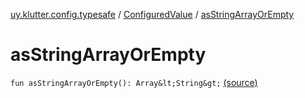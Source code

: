 [uy.klutter.config.typesafe](../index.md) / [ConfiguredValue](index.md) / [asStringArrayOrEmpty](.)


# asStringArrayOrEmpty
`fun asStringArrayOrEmpty(): Array&lt;String&gt;` [(source)](https://github.com/kohesive/klutter/blob/master/config-typesafe-jdk6/src/main/kotlin/uy/klutter/config/typesafe/TypesafeConfig_Ext.kt#L115)


